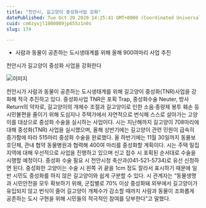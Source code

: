 ```yaml
---
title: "천안시, 길고양이 중성화사업 강화"
datePublished: Tue Oct 20 2020 14:25:41 GMT+0000 (Coordinated Universal Time)
cuid: cm6zyvjl1000009jp655z1n0s
slug: 174

---
```



- 사람과 동물이 공존하는 도시생태계를 위해 올해 900여마리 사업 추진

천안시가 길고양이 중성화 사업을 강화한다

![이미지](https://cdn.hashnode.com/res/hashnode/image/upload/v1739247197583/795ae021-3237-449c-b982-eec2015f3e69.jpeg)

천안시가 사람과 동물이 공존하는 도시생태계를 위해 길고양이 중성화(TNR)사업을 강화해 적극 추진하고 있다. 중성화사업 TNR은 포획 Trap, 중성화수술 Neuter, 방사 Return의 약자로, 길고양이의 개체수 조절과 길고양이로 인한 소음·종량제 봉투 훼손 등 시민불편을 줄이기 위해 도심지나 주택가에서 자연적으로 번식해 스스로 살아가는 고양이를 대상으로 중성화 수술을 실시하는 사업이다. 시는 지난해까지 길고양이 708마리에 대해 중성화(TNR) 사업을 실시했으며, 올해 상반기에는 길고양이 관련 민원이 급속히 증가함에 따라 515마리 중성화 수술을 완료했다. 올 하반기에는 11월 30일까지 동물보호단체, 관내 협약 동물병원과 협력해 400여 마리를 중성화할 계획이다. 시는 주택 밀집지역에 대해 우선적으로 사업을 진행하고 있으며 신고 접수 시 포획된 순서대로 수술을 시행할 예정이다. 중성화 수술 필요 시 천안시청 축산과(041-521-5734)로 유선 신청하면 된다. 중성화한 고양이는 수술 시 왼쪽 귀 끝을 1cm 정도 잘라서 표시하기 때문에 일반 시민도 중성화를 하지 않은 길고양이와 쉽게 구분할 수 있다. 시 관계자는 “동물생명과 시민안전을 모두 확보하기 위해, 군집별로 70% 이상 중성화돼 외부에서 길고양이가 유입되지 않고 번식이 줄어 길고양이 개체수가 감소할 때까지 사람과 동물이 조화롭게 공존하는 도시 구현을 위해 시민들의 적극적인 참여를 당부한다”고 말했다.